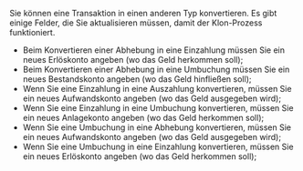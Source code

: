 Sie können eine Transaktion in einen anderen Typ konvertieren. Es gibt einige Felder, die Sie aktualisieren müssen, damit der Klon-Prozess funktioniert.

* Beim Konvertieren einer Abhebung in eine Einzahlung müssen Sie ein neues Erlöskonto angeben (wo das Geld herkommen soll);
* Beim Konvertieren einer Abhebung in eine Umbuchung müssen Sie ein neues Bestandskonto angeben (wo das Geld hinfließen soll);
* Wenn Sie eine Einzahlung in eine Auszahlung konvertieren, müssen Sie ein neues Aufwandskonto angeben (wo das Geld ausgegeben wird);
* Wenn Sie eine Einzahlung in eine Umbuchung konvertieren, müssen Sie ein neues Anlagekonto angeben (wo das Geld herkommen soll);
* Wenn Sie eine Umbuchung in eine Abhebung konvertieren, müssen Sie ein neues Aufwandskonto angeben (wo das Geld ausgegeben wird);
* Wenn Sie eine Umbuchung in eine Einzahlung konvertieren, müssen Sie ein neues Erlöskonto angeben (wo das Geld herkommen soll);